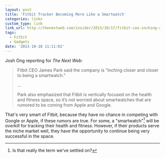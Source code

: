 ```yaml
---
layout: post
title: 'Fitbit Tracker Becoming More Like a Smartwatch'
categories: links
custom_type: link
link_url: http://thenextweb.com/insider/2013/10/17/fitbit-ceo-inching-closer-closer-smart-watch/
tags:
  - Fitbit
  - Gadgets
date: '2013-10-18 11:11:02'
---
```

 Josh Ong reporting for *The Next Web*:
 
>Fitbit CEO James Park said the company is “inching closer and closer to being a smartwatch.”
>
>…
>
>Park also emphasized that Fitbit is vertically focused on the health and fitness space, so it’s not worried about smartwatches that are rumored to be coming from Apple and Google.

That's very smart of Fitbit, because they have no chance in competing with Google or Apple, if these rumors are true. For some, a "smartwatch"[^1] will be overkill for tracking their health and fitness. However, if their products serve the niche market well, they have the opportunity to continue being very successful in the space.

[^1]: Is that really the term we've settled on?
